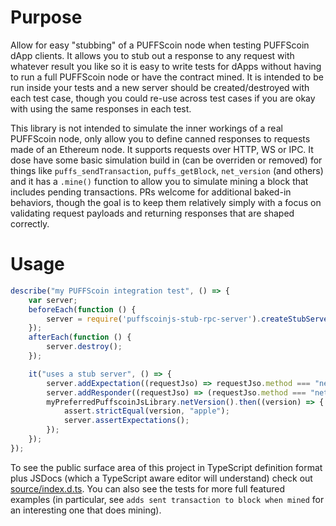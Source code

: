 

# Purpose

Allow for easy "stubbing" of a PUFFScoin node when testing PUFFScoin dApp clients.  It allows you to stub out a response to any request with whatever result you like so it is easy to write tests for dApps without having to run a full PUFFScoin node or have the contract mined.  It is intended to be run inside your tests and a new server should be created/destroyed with each test case, though you could re-use across test cases if you are okay with using the same responses in each test.

This library is not intended to simulate the inner workings of a real PUFFScoin node, only allow you to define canned responses to requests made of an Ethereum node.  It supports requests over HTTP, WS or IPC.  It dose have some basic simulation build in (can be overriden or removed) for things like `puffs_sendTransaction`, `puffs_getBlock`, `net_version` (and others) and it has a `.mine()` function to allow you to simulate mining a block that includes pending transactions.  PRs welcome for additional baked-in behaviors, though the goal is to keep them relatively simply with a focus on validating request payloads and returning responses that are shaped correctly.

# Usage

```javascript
describe("my PUFFScoin integration test", () => {
	var server;
	beforeEach(function () {
		server = require('puffscoinjs-stub-rpc-server').createStubServer('HTTP', 'http://localhost:11363');
	});
	afterEach(function () {
		server.destroy();
	});

	it("uses a stub server", () => {
		server.addExpectation((requestJso) => requestJso.method === "net_version");
		server.addResponder((requestJso) => (requestJso.method === "net_version") ? "apple" : undefined);
		myPreferredPuffscoinJsLibrary.netVersion().then((version) => {
			assert.strictEqual(version, "apple");
			server.assertExpectations();
		});
	});
});
```

To see the public surface area of this project in TypeScript definition format plus JSDocs (which a TypeScript aware editor will understand) check out [source/index.d.ts](source/index.d.ts).  You can also see the tests for more full featured examples (in particular, see `adds sent transaction to block when mined` for an interesting one that does mining).
